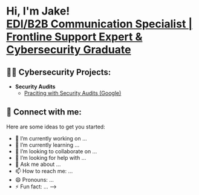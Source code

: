 <h1>Hi, I'm Jake! <br/><a href="https://www.linkedin.com/in/jake-wilson-874559265/">EDI/B2B Communication Specialist | Frontline Support Expert & Cybersecurity Graduate</a>

<h2>👨‍💻 Cybersecurity Projects:</h2>

- <b>Security Audits</b>
  - [Praciting with Security Audits (Google)](https://github.com/wilbcn/Security-Audits/tree/main)

<h2> 🤳 Connect with me:</h2>

Here are some ideas to get you started:

- 🔭 I’m currently working on ...
- 🌱 I’m currently learning ...
- 👯 I’m looking to collaborate on ...
- 🤔 I’m looking for help with ...
- 💬 Ask me about ...
- 📫 How to reach me: ...
- 😄 Pronouns: ...
- ⚡ Fun fact: ...
-->
